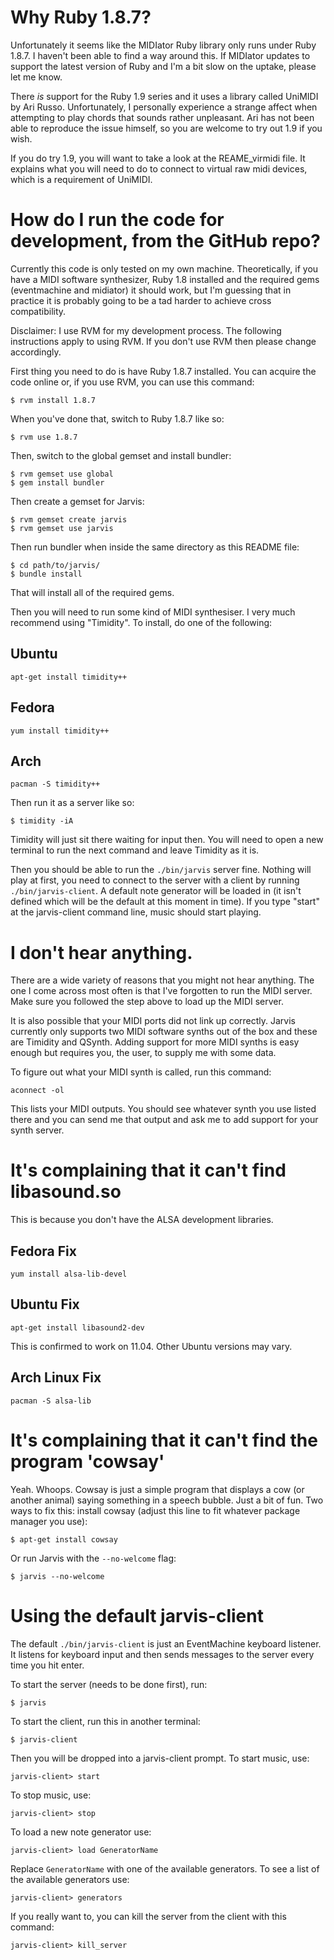 # Why Ruby 1.8.7?

Unfortunately it seems like the MIDIator Ruby library only runs under Ruby
1.8.7. I haven't been able to find a way around this. If MIDIator updates to
support the latest version of Ruby and I'm a bit slow on the uptake, please let
me know.

There _is_ support for the Ruby 1.9 series and it uses a library called UniMIDI
by Ari Russo. Unfortunately, I personally experience a strange affect when
attempting to play chords that sounds rather unpleasant. Ari has not been able
to reproduce the issue himself, so you are welcome to try out 1.9 if you wish.

If you do try 1.9, you will want to take a look at the REAME_virmidi file. It
explains what you will need to do to connect to virtual raw midi devices, which
is a requirement of UniMIDI.

# How do I run the code for development, from the GitHub repo?

Currently this code is only tested on my own machine. Theoretically, if you have
a MIDI software synthesizer, Ruby 1.8 installed and the required gems
(eventmachine and midiator) it should work, but I'm guessing that in practice it
is probably going to be a tad harder to achieve cross compatibility.

Disclaimer: I use RVM for my development process. The following instructions
apply to using RVM. If you don't use RVM then please change accordingly.

First thing you need to do is have Ruby 1.8.7 installed. You can acquire the
code online or, if you use RVM, you can use this command:

    $ rvm install 1.8.7

When you've done that, switch to Ruby 1.8.7 like so:

    $ rvm use 1.8.7

Then, switch to the global gemset and install bundler:

    $ rvm gemset use global
    $ gem install bundler

Then create a gemset for Jarvis:

    $ rvm gemset create jarvis
    $ rvm gemset use jarvis

Then run bundler when inside the same directory as this README file:

    $ cd path/to/jarvis/
    $ bundle install

That will install all of the required gems.

Then you will need to run some kind of MIDI synthesiser. I very much recommend
using "Timidity". To install, do one of the following:

## Ubuntu

    apt-get install timidity++

## Fedora

    yum install timidity++

## Arch

    pacman -S timidity++

Then run it as a server like so:

    $ timidity -iA

Timidity will just sit there waiting for input then. You will need to open a new
terminal to run the next command and leave Timidity as it is.

Then you should be able to run the `./bin/jarvis` server fine. Nothing will play
at first, you need to connect to the server with a client by running
`./bin/jarvis-client`. A default note generator will be loaded in (it isn't
defined which will be the default at this moment in time). If you type "start"
at the jarvis-client command line, music should start playing.

# I don't hear anything.

There are a wide variety of reasons that you might not hear anything. The one I
come across most often is that I've forgotten to run the MIDI server. Make sure
you followed the step above to load up the MIDI server.

It is also possible that your MIDI ports did not link up correctly. Jarvis
currently only supports two MIDI software synths out of the box and these are
Timidity and QSynth. Adding support for more MIDI synths is easy enough but
requires you, the user, to supply me with some data.

To figure out what your MIDI synth is called, run this command:

    aconnect -ol

This lists your MIDI outputs. You should see whatever synth you use listed there
and you can send me that output and ask me to add support for your synth server.

# It's complaining that it can't find libasound.so

This is because you don't have the ALSA development libraries.

## Fedora Fix

    yum install alsa-lib-devel

## Ubuntu Fix

    apt-get install libasound2-dev

This is confirmed to work on 11.04. Other Ubuntu versions may vary.

## Arch Linux Fix

    pacman -S alsa-lib

# It's complaining that it can't find the program 'cowsay'

Yeah. Whoops. Cowsay is just a simple program that displays a cow (or another
animal) saying something in a speech bubble. Just a bit of fun. Two ways to fix
this: install cowsay (adjust this line to fit whatever package manager you use):

    $ apt-get install cowsay

Or run Jarvis with the `--no-welcome` flag:

    $ jarvis --no-welcome

# Using the default jarvis-client

The default `./bin/jarvis-client` is just an EventMachine keyboard listener. It listens
for keyboard input and then sends messages to the server every time you hit
enter.

To start the server (needs to be done first), run:

    $ jarvis

To start the client, run this in another terminal:

    $ jarvis-client

Then you will be dropped into a jarvis-client prompt. To start music, use:

    jarvis-client> start

To stop music, use:

    jarvis-client> stop

To load a new note generator use:

    jarvis-client> load GeneratorName

Replace `GeneratorName` with one of the available generators. To see a list of
the available generators use:

    jarvis-client> generators

If you really want to, you can kill the server from the client with this
command:

    jarvis-client> kill_server
